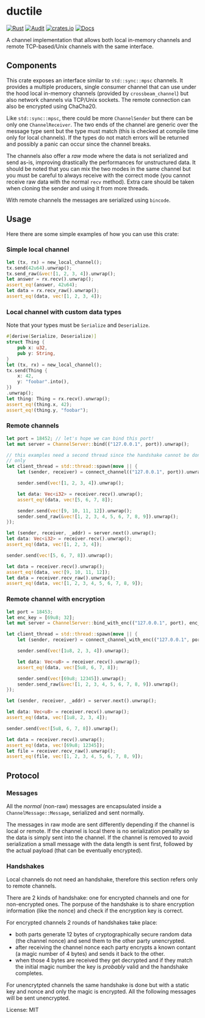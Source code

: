 # ductile

[![Rust](https://github.com/edomora97/ductile/workflows/Rust/badge.svg?branch=master)](https://github.com/edomora97/ductile/actions?query=workflow%3ARust)
[![Audit](https://github.com/edomora97/ductile/workflows/Audit/badge.svg?branch=master)](https://github.com/edomora97/ductile/actions?query=workflow%3AAudit)
[![crates.io](https://img.shields.io/crates/v/ductile.svg)](https://crates.io/crates/ductile)
[![Docs](https://docs.rs/ductile/badge.svg)](https://docs.rs/ductile)

A channel implementation that allows both local in-memory channels and remote TCP-based/Unix
channels with the same interface.

## Components

This crate exposes an interface similar to `std::sync::mpsc` channels. It provides a multiple
producers, single consumer channel that can use under the hood local in-memory channels
(provided by `crossbeam_channel`) but also network channels via TCP/Unix sockets. The remote
connection can also be encrypted using ChaCha20.

Like `std::sync::mpsc`, there could be more `ChannelSender` but there can be only one
`ChannelReceiver`. The two ends of the channel are generic over the message type sent but the
type must match (this is checked at compile time only for local channels). If the types do not
match errors will be returned and possibly a panic can occur since the channel breaks.

The channels also offer a _raw_ mode where the data is not serialized and send as-is,
improving drastically the performances for unstructured data. It should be noted that you can
mix the two modes in the same channel but you must be careful to always receive with the correct
mode (you cannot receive raw data with the normal `recv` method). Extra care should be taken
when cloning the sender and using it from more threads.

With remote channels the messages are serialized using `bincode`.

## Usage

Here there are some simple examples of how you can use this crate:

### Simple local channel
```rust
let (tx, rx) = new_local_channel();
tx.send(42u64).unwrap();
tx.send_raw(&vec![1, 2, 3, 4]).unwrap();
let answer = rx.recv().unwrap();
assert_eq!(answer, 42u64);
let data = rx.recv_raw().unwrap();
assert_eq!(data, vec![1, 2, 3, 4]);
```

### Local channel with custom data types
Note that your types must be `Serialize` and `Deserialize`.
```rust
#[derive(Serialize, Deserialize)]
struct Thing {
    pub x: u32,
    pub y: String,
}
let (tx, rx) = new_local_channel();
tx.send(Thing {
    x: 42,
    y: "foobar".into(),
})
.unwrap();
let thing: Thing = rx.recv().unwrap();
assert_eq!(thing.x, 42);
assert_eq!(thing.y, "foobar");
```

### Remote channels
```rust
let port = 18452; // let's hope we can bind this port!
let mut server = ChannelServer::bind(("127.0.0.1", port)).unwrap();

// this examples need a second thread since the handshake cannot be done using a single thread
// only
let client_thread = std::thread::spawn(move || {
    let (sender, receiver) = connect_channel(("127.0.0.1", port)).unwrap();

    sender.send(vec![1, 2, 3, 4]).unwrap();

    let data: Vec<i32> = receiver.recv().unwrap();
    assert_eq!(data, vec![5, 6, 7, 8]);

    sender.send(vec![9, 10, 11, 12]).unwrap();
    sender.send_raw(&vec![1, 2, 3, 4, 5, 6, 7, 8, 9]).unwrap();
});

let (sender, receiver, _addr) = server.next().unwrap();
let data: Vec<i32> = receiver.recv().unwrap();
assert_eq!(data, vec![1, 2, 3, 4]);

sender.send(vec![5, 6, 7, 8]).unwrap();

let data = receiver.recv().unwrap();
assert_eq!(data, vec![9, 10, 11, 12]);
let data = receiver.recv_raw().unwrap();
assert_eq!(data, vec![1, 2, 3, 4, 5, 6, 7, 8, 9]);
```

### Remote channel with encryption
```rust
let port = 18453;
let enc_key = [69u8; 32];
let mut server = ChannelServer::bind_with_enc(("127.0.0.1", port), enc_key).unwrap();

let client_thread = std::thread::spawn(move || {
    let (sender, receiver) = connect_channel_with_enc(("127.0.0.1", port), &enc_key).unwrap();

    sender.send(vec![1u8, 2, 3, 4]).unwrap();

    let data: Vec<u8> = receiver.recv().unwrap();
    assert_eq!(data, vec![5u8, 6, 7, 8]);

    sender.send(vec![69u8; 12345]).unwrap();
    sender.send_raw(&vec![1, 2, 3, 4, 5, 6, 7, 8, 9]).unwrap();
});

let (sender, receiver, _addr) = server.next().unwrap();

let data: Vec<u8> = receiver.recv().unwrap();
assert_eq!(data, vec![1u8, 2, 3, 4]);

sender.send(vec![5u8, 6, 7, 8]).unwrap();

let data = receiver.recv().unwrap();
assert_eq!(data, vec![69u8; 12345]);
let file = receiver.recv_raw().unwrap();
assert_eq!(file, vec![1, 2, 3, 4, 5, 6, 7, 8, 9]);
```

## Protocol

### Messages
All the _normal_ (non-raw) messages are encapsulated inside a `ChannelMessage::Message`,
serialized and sent normally.

The messages in raw mode are sent differently depending if the channel is local or remote.
If the channel is local there is no serialization penality so the data is simply sent into the
channel. If the channel is removed to avoid serialization a small message with the data length
is sent first, followed by the actual payload (that can be eventually encrypted).

### Handshakes
Local channels do not need an handshake, therefore this section refers only to remote channels.

There are 2 kinds of handshake: one for encrypted channels and one for non-encrypted ones.
The porpuse of the handshake is to share encryption information (like the nonce) and check if
the encryption key is correct.

For encrypted channels 2 rounds of handshakes take place:

- both parts generate 12 bytes of cryptographically secure random data (the channel nonce) and
  send them to the other party unencrypted.
- after receiving the channel nonce each party encrypts a known contant (a magic number of 4
  bytes) and sends it back to the other.
- when those 4 bytes are received they get decrypted and if they match the initial magic number
  the key is _probably_ valid and the handshake completes.

For unencrytpted channels the same handshake is done but with a static key and nonce and only
the magic is encrypted. All the following messages will be sent unencrypted.

License: MIT
